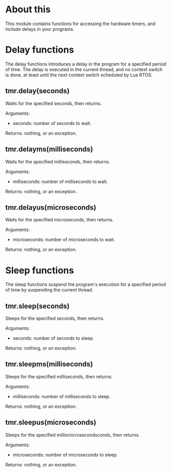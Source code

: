 # About this

This module contains functions for accessing the hardware timers, and include delays in your programs.

# Delay functions

The delay functions introduces a delay in the program for a specified  period of time. The delay is executed in the current thread, and no context switch is done, at least until the next context switch scheduled by Lua RTOS.

## tmr.delay(seconds)

Waits for the specified seconds, then returns.

Arguments:

* seconds: number of seconds to wait.

Returns: nothing, or an exception.

## tmr.delayms(milliseconds)

Waits for the specified milliseconds, then returns.

Arguments:

* milliseconds: number of milliseconds to wait.

Returns: nothing, or an exception.

## tmr.delayus(microseconds)

Waits for the specified microseconds, then returns.

Arguments:

* microseconds: number of microseconds to wait.

Returns: nothing, or an exception.

# Sleep functions

The sleep functions suspend the program's execution for a specified period of time by suspending the current thread.

## tmr.sleep(seconds)

Sleeps for the specified seconds, then returns.

Arguments:

* seconds: number of seconds to sleep.

Returns: nothing, or an exception.

## tmr.sleepms(milliseconds)

Sleeps for the specified milliseconds, then returns.

Arguments:

* milliseconds: number of milliseconds to sleep.

Returns: nothing, or an exception.

## tmr.sleepus(microseconds)

Sleeps for the specified millismicrosecondsconds, then returns.

Arguments:

* microseconds: number of microseconds to sleep.

Returns: nothing, or an exception.